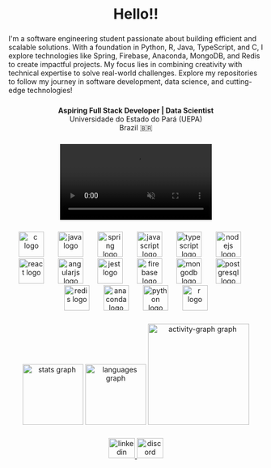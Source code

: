 <h1 align="center">Hello!!</h1>

###

<p align="left">I'm a software engineering student passionate about building efficient and scalable solutions. With a foundation in Python, R, Java, TypeScript, and C, I explore technologies like Spring, Firebase, Anaconda, MongoDB, and Redis to create impactful projects. My focus lies in combining creativity with technical expertise to solve real-world challenges. Explore my repositories to follow my journey in software development, data science, and cutting-edge technologies!</p>

###

<p align="center"><strong>Aspiring Full Stack Developer | Data Scientist</strong>  <br>Universidade do Estado do Pará (UEPA)  <br>Brazil 🇧🇷</p>

###

<div align="center">
  <video autoplay loop muted playsinline>
    <source src="https://media4.giphy.com/media/v1.Y2lkPTc5MGI3NjExdjd3YWF0bWx3M2I2dWRldml1N3R6dnJ3bTRteG03MXFvenJ2OWQ4eCZlcD12MV9pbnRlcm5hbF9naWZfYnlfaWQmY3Q9Zw/BRN2Xi0MqnjjO/giphy.gif" type="video/mp4">
  </video>
</div>

###

<div align="center">
  <img src="https://cdn.jsdelivr.net/gh/devicons/devicon/icons/c/c-original.svg" height="50" alt="c logo"  />
  <img width="20" />
  <img src="https://cdn.jsdelivr.net/gh/devicons/devicon/icons/java/java-original.svg" height="50" alt="java logo"  />
  <img width="20" />
  <img src="https://cdn.jsdelivr.net/gh/devicons/devicon/icons/spring/spring-original-wordmark.svg" height="50" alt="spring logo"  />
  <img width="20" />
  <img src="https://cdn.jsdelivr.net/gh/devicons/devicon/icons/javascript/javascript-original.svg" height="50" alt="javascript logo"  />
  <img width="20" />
  <img src="https://cdn.jsdelivr.net/gh/devicons/devicon/icons/typescript/typescript-plain.svg" height="50" alt="typescript logo"  />
  <img width="20" />
  <img src="https://cdn.jsdelivr.net/gh/devicons/devicon/icons/nodejs/nodejs-plain-wordmark.svg" height="50" alt="nodejs logo"  />
  <img width="20" />
  <img src="https://cdn.jsdelivr.net/gh/devicons/devicon/icons/react/react-original-wordmark.svg" height="50" alt="react logo"  />
  <img width="20" />
  <img src="https://cdn.jsdelivr.net/gh/devicons/devicon/icons/angularjs/angularjs-original.svg" height="50" alt="angularjs logo"  />
  <img width="20" />
  <img src="https://cdn.jsdelivr.net/gh/devicons/devicon/icons/jest/jest-plain.svg" height="50" alt="jest logo"  />
  <img width="20" />
  <img src="https://cdn.jsdelivr.net/gh/devicons/devicon/icons/firebase/firebase-plain-wordmark.svg" height="50" alt="firebase logo"  />
  <img width="20" />
  <img src="https://cdn.jsdelivr.net/gh/devicons/devicon/icons/mongodb/mongodb-plain-wordmark.svg" height="50" alt="mongodb logo"  />
  <img width="20" />
  <img src="https://cdn.jsdelivr.net/gh/devicons/devicon/icons/postgresql/postgresql-original-wordmark.svg" height="50" alt="postgresql logo"  />
  <img width="20" />
  <img src="https://cdn.jsdelivr.net/gh/devicons/devicon/icons/redis/redis-original-wordmark.svg" height="50" alt="redis logo"  />
  <img width="20" />
  <img src="https://cdn.jsdelivr.net/gh/devicons/devicon/icons/anaconda/anaconda-original.svg" height="50" alt="anaconda logo"  />
  <img width="20" />
  <img src="https://cdn.jsdelivr.net/gh/devicons/devicon/icons/python/python-original.svg" height="50" alt="python logo"  />
  <img width="20" />
  <img src="https://cdn.jsdelivr.net/gh/devicons/devicon/icons/r/r-plain.svg" height="50" alt="r logo"  />
</div>

###

<div align="center">
  <img src="https://github-readme-stats.vercel.app/api?username=MatKerbino&hide_title=true&hide_rank=false&show_icons=true&include_all_commits=true&count_private=true&disable_animations=true&theme=buefy&locale=en&hide_border=true&order=1" height="120" alt="stats graph"  />
  <img src="https://github-readme-stats.vercel.app/api/top-langs?username=MatKerbino&locale=en&hide_title=false&layout=compact&card_width=320&langs_count=5&theme=vue&hide_border=false&order=2" height="120" alt="languages graph"  />
  <img src="https://github-readme-activity-graph.vercel.app/graph?username=MatKerbino&radius=16&theme=vue&area=true&order=5" height="200" alt="activity-graph graph"  />
</div>

###

<div align="center">
  <a href="https://www.linkedin.com/in/matheus-willian-8158902b4/" target="_blank">
    <img src="https://raw.githubusercontent.com/maurodesouza/profile-readme-generator/master/src/assets/icons/social/linkedin/default.svg" width="52" height="40" alt="linkedin logo"  />
  </a>
  <a href="https://discordapp.com/users/493351970044772353" target="_blank">
    <img src="https://raw.githubusercontent.com/maurodesouza/profile-readme-generator/master/src/assets/icons/social/discord/default.svg" width="52" height="40" alt="discord logo"  />
  </a>
</div>

###
